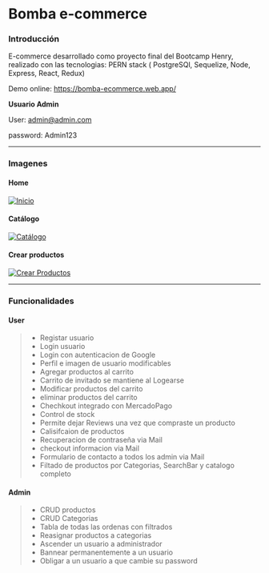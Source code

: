 # Bomba e-commerce

### Introducción

E-commerce desarrollado como proyecto final del Bootcamp Henry, realizado con las tecnologias: PERN stack ( PostgreSQl, Sequelize, Node, Express, React, Redux)

Demo online: https://bomba-ecommerce.web.app/

**Usuario Admin**

User: admin@admin.com

password: Admin123

---

### Imagenes

#### Home

[![Inicio](https://i.imgur.com/vfm7y8u.png "Inicio")](https://i.imgur.com/vfm7y8u.png "Inicio")

#### Catálogo

[![Catálogo ](https://i.imgur.com/9xO1ZxJ.png "Catálogo ")](https://i.imgur.com/9xO1ZxJ.png "Catálogo ")

#### Crear productos

[![Crear Productos](https://i.imgur.com/uaAJuMY.png "Crear Productos")](https://i.imgur.com/uaAJuMY.png "Crear Productos")

---

### Funcionalidades

#### User

> - Registar usuario
> - Login usuario
> - Login con autenticacion de Google
> - Perfil e imagen de usuario modificables
> - Agregar productos al carrito
> - Carrito de invitado se mantiene al Logearse
> - Modificar productos del carrito
> - eliminar productos del carrito
> - Chechkout integrado con MercadoPago
> - Control de stock
> - Permite dejar Reviews una vez que compraste un producto
> - Calisifcaion de productos
> - Recuperacion de contraseña via Mail
> - checkout informacion via Mail
> - Formulario de contacto a todos los admin via Mail
> - Filtado de productos por Categorias, SearchBar y catalogo completo

#### Admin

> - CRUD productos
> - CRUD Categorias
> - Tabla de todas las ordenas con filtrados
> - Reasignar productos a categorias
> - Ascender un usuario a administrador
> - Bannear permanentemente a un usuario
> - Obligar a un usuario a que cambie su password
